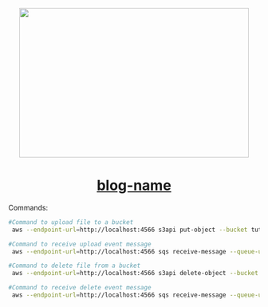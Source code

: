
<p align="center">
  <img width="460" height="300" src="image-url.png">
</p>

<h1 align="center"><a href="blog-url">blog-name
</a></h1>


Commands:

```sh
#Command to upload file to a bucket
 aws --endpoint-url=http://localhost:4566 s3api put-object --bucket tutorial-bucket --key <key> --body <file-name>

#Command to receive upload event message
 aws --endpoint-url=http://localhost:4566 sqs receive-message --queue-url=http://localhost:4566/000000000000/upload-file-event-sqs

#Command to delete file from a bucket
 aws --endpoint-url=http://localhost:4566 s3api delete-object --bucket tutorial-bucket --key <key>

#Command to receive delete event message
 aws --endpoint-url=http://localhost:4566 sqs receive-message --queue-url=http://localhost:4566/000000000000/delete-file-event-sqs
```
